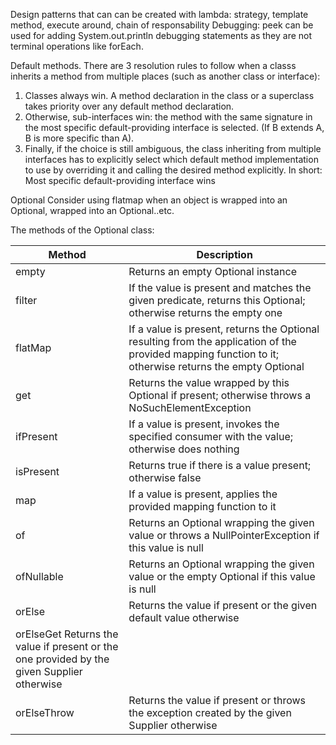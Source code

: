 Design patterns that can can be created with lambda: strategy, template method, execute around, chain of responsability
Debugging: peek can be used for adding System.out.println debugging statements as they are not terminal operations like forEach.

Default methods. There are 3 resolution rules to follow when a classs inherits a method from multiple places (such as another class or interface):
1. Classes always win. A method declaration in the class or a superclass takes priority over any default method declaration.
2. Otherwise, sub-interfaces win: the method with the same signature in the most specific default-providing interface is selected. (If B extends A, B is more specific than A).
3. Finally, if the choice is still ambiguous, the class inheriting from multiple interfaces has to explicitly select which default method implementation to use by overriding it and calling the desired method explicitly.
In short: Most specific default-providing interface wins

Optional
Consider using flatmap when an object is wrapped into an Optional, wrapped into an Optional..etc.

The methods of the Optional class:

|Method|Description|
| ------------- | ------------- |
|empty |Returns an empty Optional instance|
|filter| If the value is present and matches the given predicate, returns this Optional; otherwise returns the empty one|
|flatMap|If a value is present, returns the Optional resulting from the application of the provided mapping function to it; otherwise returns the empty Optional|
|get|Returns the value wrapped by this Optional if present; otherwise throws a NoSuchElementException|
|ifPresent| If a value is present, invokes the specified consumer with the value; otherwise does nothing|
|isPresent| Returns true if there is a value present; otherwise false|
|map| If a value is present, applies the provided mapping function to it|
|of| Returns an Optional wrapping the given value or throws a NullPointerException if this value is null|
|ofNullable| Returns an Optional wrapping the given value or the empty Optional if this value is null|
|orElse |Returns the value if present or the given default value otherwise|
|orElseGet Returns the value if present or the one provided by the given Supplier otherwise|
|orElseThrow| Returns the value if present or throws the exception created by the given Supplier otherwise|
